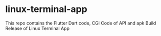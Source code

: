 # linux-terminal-app
This repo contains the Flutter Dart code, CGI Code of API and apk Build Release of Linux Terminal App
